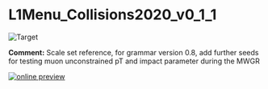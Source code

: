 # L1Menu_Collisions2020_v0_1_1

![Target](https://img.shields.io/badge/Target-MWGR-orange)

**Comment:** Scale set reference, for grammar version 0.8, add further seeds for testing muon unconstrained pT and impact parameter during the MWGR

[![online preview](https://img.shields.io/badge/Online%20preview-click%20here-blue)](https://htmlpreview.github.io/?https://raw.githubusercontent.com/cms-l1-dpg/L1MenuRun3/master/official/L1Menu_Collisions2020_v0_1_1/L1Menu_Collisions2020_v0_1_1.html)
